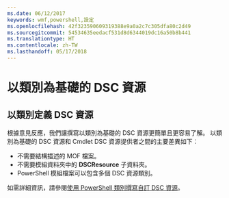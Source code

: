 ```yaml
---
ms.date: 06/12/2017
keywords: wmf,powershell,設定
ms.openlocfilehash: 42f323590609319388e9a0a2c7c305dfa80c2d49
ms.sourcegitcommit: 54534635eedacf531d8d6344019dc16a50b8b441
ms.translationtype: HT
ms.contentlocale: zh-TW
ms.lasthandoff: 05/17/2018
---
```

# <a name="class-based-dsc-resources"></a>以類別為基礎的 DSC 資源

## <a name="defining-dsc-resources-with-classes"></a>以類別定義 DSC 資源

根據意見反應，我們讓撰寫以類別為基礎的 DSC 資源更簡單且更容易了解。
以類別為基礎的 DSC 資源和 Cmdlet DSC 資源提供者之間的主要差異如下︰

* 不需要結構描述的 MOF 檔案。
* 不需要模組資料夾中的 **DSCResource** 子資料夾。
* PowerShell 模組檔案可以包含多個 DSC 資源類別。

如需詳細資訊，請參閱[使用 PowerShell 類別撰寫自訂 DSC 資源](https://msdn.microsoft.com/powershell/dsc/authoringresource)。
